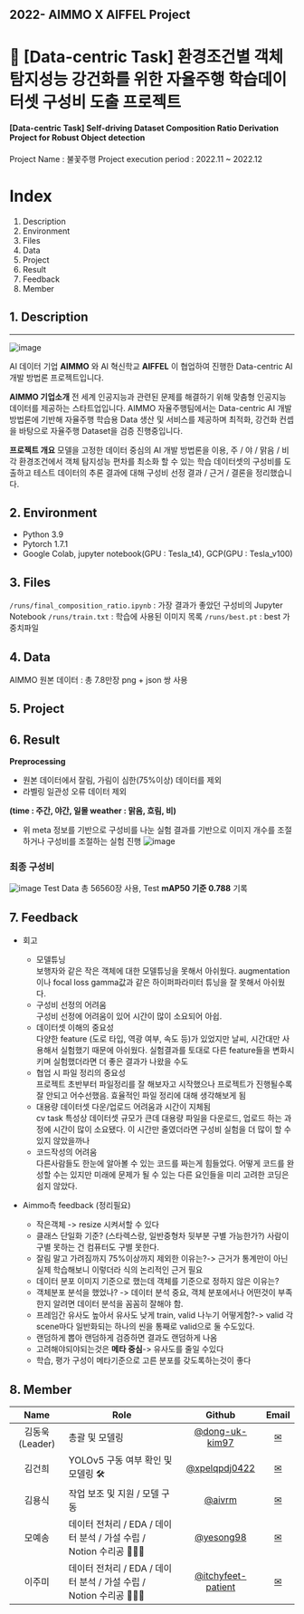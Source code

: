 ## 2022- AIMMO X AIFFEL Project

# 🚚 [Data-centric Task] 환경조건별 객체 탐지성능 강건화를 위한 자율주행 학습데이터셋 구성비 도출 프로젝트
#### [Data-centric Task] Self-driving Dataset Composition Ratio Derivation Project for Robust Object detection

Project Name : 불꽃주행 
Project execution period : 2022.11 ~ 2022.12

# Index
1. Description
2. Environment
3. Files
4. Data
5. Project
6. Result
7. Feedback
8. Member
   
## 1. Description
---
![image](https://user-images.githubusercontent.com/108614874/206998885-cd327b15-e806-42f0-b502-04f1df61854d.png)

AI 데이터 기업 **AIMMO** 와 AI 혁신학교 **AIFFEL** 이 협업하여 진행한 Data-centric AI 개발 방법론 프로젝트입니다.

**AIMMO 기업소개**
전 세계 인공지능과 관련된 문제를 해결하기 위해 맞춤형 인공지능 데이터를 제공하는 스타트업입니다. AIMMO 자율주행팀에서는 Data-centric AI 개발 방법론에 기반해 자율주행 학습용 Data 생산 및 서비스를 제공하며 최적화, 강건화 컨셉을 바탕으로 자율주행 Dataset을 검증 진행중입니다. 

**프로젝트 개요**
모델을 고정한 데이터 중심의 AI 개발 방법론을 이용, 주 / 야 / 맑음 / 비 각 환경조건에서 객체 탐지성능 편차를 최소화 할 수 있는 학습 데이터셋의 구성비를 도출하고 테스트 데이터의 추론 결과에 대해 구성비 선정 결과 / 근거 / 결론을 정리했습니다.

## 2. Environment  
* Python 3.9
* Pytorch 1.7.1
* Google Colab, jupyter notebook(GPU : Tesla_t4), GCP(GPU : Tesla_v100)

## 3. Files
`/runs/final_composition_ratio.ipynb` : 가장 결과가 좋았던  구성비의 Jupyter Notebook
`/runs/train.txt` : 학습에 사용된 이미지 목록
`/runs/best.pt` : best 가중치파일

## 4. Data
AIMMO 원본 데이터 : 총 7.8만장 png + json 쌍 사용

## 5. Project 

## 6. Result
**Preprocessing**
* 원본 데이터에서 잘림, 가림이 심한(75%이상) 데이터를 제외
* 라벨링 일관성 오류 데이터 제외

**(time : 주간, 야간, 일몰 weather : 맑음, 흐림, 비)**
* 위 meta 정보를 기반으로 구성비를 나눈 실험 결과를 기반으로 이미지 개수를 조절하거나 구성비를 조절하는 실험 진행
![image](https://user-images.githubusercontent.com/108614874/207001283-79741e2a-ba11-4ee1-99c6-ec8e73b001f7.png)

### 최종 구성비 
![image](https://user-images.githubusercontent.com/108614874/207000994-8a86e8e8-5979-4017-b693-7a1fc52f4ef4.png)
Test Data 총 56560장 사용, Test **mAP50 기준 0.788** 기록

## 7. Feedback
* 회고
	* 모델튜닝  
	보행자와 같은 작은 객체에 대한 모델튜닝을 못해서 아쉬웠다.
	augmentation이나 focal loss gamma값과 같은 하이퍼파라미터 튜닝을 잘 못해서 아쉬웠다.
	* 구성비 선정의 어려움  
	구성비 선정에 어려움이 있어 시간이 많이 소요되어 아쉽.
	* 데이터셋 이해의 중요성  
	다양한 feature (도로 타입, 역광 여부, 속도 등)가 있었지만 날씨, 시간대만 사용해서 실험했기 때문에 아쉬웠다. 실험결과를 토대로 다른 feature들을 변화시키며 실험했더라면 더 좋은 결과가 나왔을 수도
	* 협업 시 파일 정리의 중요성  
	프로젝트 초반부터 파일정리를 잘 해보자고 시작했으나 프로젝트가 진행될수록 잘 안되고 어수선했음. 효율적인 파일 정리에 대해 생각해보게 됨
	* 대용량 데이터셋 다운/업로드 어려움과 시간이 지체됨  
	cv task 특성상 데이터셋 규모가 큰데 대용량 파일을 다운로드, 업로드 하는 과정에 시간이 많이 소요됐다. 이 시간만 줄였더라면 구성비 실험을 더 많이 할 수 있지 않았을까나
	* 코드작성의 어려움  
	다른사람들도 한눈에 알아볼 수 있는 코드를 짜는게 힘들었다. 어떻게 코드를 완성할 수는 있지만 미래에 문제가 될 수 있는 다른 요인들을 미리 고려한 코딩은 쉽지 않았다.


* Aimmo측 feedback (정리필요)  
	-   작은객체 -> resize 시켜서할 수 있다
	-   클래스 단일화 기준? (스타렉스랑, 일반중형차 뒷부분 구별 가능한가?) 사람이 구별 못하는 건 컴퓨터도 구별 못한다.
	-   잘림 말고 가려짐까지 75%이상까지 제외한 이유는?-> 근거가 통계만이 아닌 실제 학습해보니 이렇더라 식의 논리적인 근거 필요
	-   데이터 분포 이미지 기준으로 했는데 객체를 기준으로 정하지 않은 이유는?
	-   객체분포 분석을 했었나? -> 데이터 분석 중요, 객체 분포에서나 어떤것이 부족한지 알려면 데이터 분석을 꼼꼼히 잘해야 함.
	-   프레임간 유사도 높아서 유사도 낮게 train, valid 나누기 어떻게함?-> valid 각 scene마다 일반화되는 하나의 씬을 통째로 valid으로 둘 수도있다.
	-   랜덤하게 뽑아 랜덤하게 검증하면 결과도 랜덤하게 나옴
	-   고려해야되야되는것은 **메타 중심**-> 유사도를 줄일 수있다
	-   학습, 평가 구성이 메타기준으로 고른 분포를 갖도록하는것이 좋다

## 8. Member
| Name           | Role                                                              |                           Github                           |         Email         |
|:----------------:|-------------------------------------------------------------------|:----------------------------------------------------------:|:---------------------:|
| 김동욱 (Leader) | 총괄 및 모델링                                                    | [@dong-uk-kim97](https://github.com/dong-uk-kim97)         |                       [✉](kdw24739577@gmail.com)|
| 김건희         | YOLOv5 구동 여부 확인 및 모델링 🛠                                 | [@xpelqpdj0422](https://github.com/xpelqpdj0422)           |                       [✉](xpelqpdj0422@gmail.com)|
| 김용식         | 작업 보조 및 지원 / 모델 구동                                     | [@aivrm](https://github.com/aivrm)                         |                [✉](a01023820775@gmail.com)         |
| 모예송         | 데이터 전처리 / EDA / 데이터 분석 / 가설 수립 / Notion 수리공 👩🏻‍🔧 | [@yesong98](https://github.com/yesong98)                   |                       [✉](yesongmo98@gmail.com)|
| 이주미         | 데이터 전처리 / EDA / 데이터 분석 / 가설 수립 / Notion 수리공 👩🏻‍🔧 | [@itchyfeet-patient](https://github.com/itchyfeet-patient) | [✉](jumi.lee106@gmail.com) |
